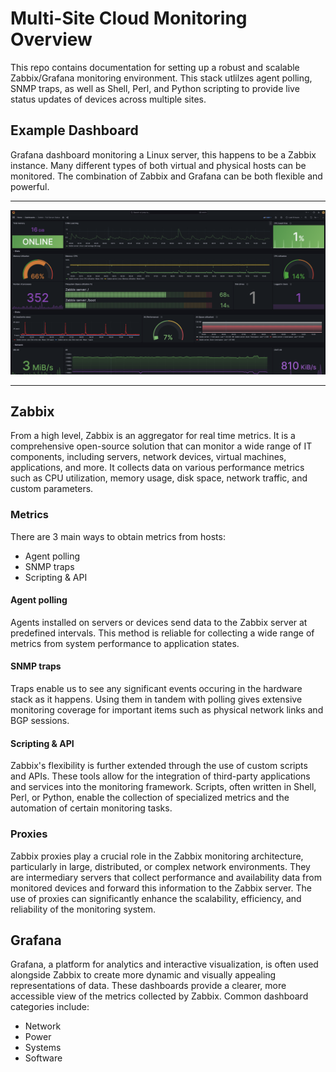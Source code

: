 # Multi-Site Cloud Monitoring Overview

This repo contains documentation for setting up a robust and scalable Zabbix/Grafana
monitoring environment. This stack utlilzes agent polling, SNMP traps, as well as Shell,
Perl, and Python scripting to provide live status updates of devices across multiple sites.

## Example Dashboard

Grafana dashboard monitoring a Linux server, this happens to be a Zabbix instance.
Many different types of both virtual and physical hosts can be monitored. The
combination of Zabbix and Grafana can be both flexible and powerful.

---

![Grafana Dashboard](./images/grafana-dash.png)

---

## Zabbix

From a high level, Zabbix is an aggregator for real time metrics. It is a comprehensive open-source
solution that can monitor a wide range of IT components, including servers, network devices, virtual machines,
applications, and more. It collects data on various performance metrics such as CPU utilization, memory usage,
disk space, network traffic, and custom parameters.

### Metrics

There are 3 main ways to obtain metrics from hosts:

- Agent polling
- SNMP traps
- Scripting & API

#### Agent polling

Agents installed on servers or devices send data to the Zabbix server at predefined intervals.
This method is reliable for collecting a wide range of metrics from system performance to application states.

#### SNMP traps

Traps enable us to see any significant events occuring in the hardware stack as it happens. Using
them in tandem with polling gives extensive monitoring coverage for important items such as
physical network links and BGP sessions.

#### Scripting & API

Zabbix's flexibility is further extended through the use of custom scripts and APIs.
These tools allow for the integration of third-party applications and services into the monitoring
framework. Scripts, often written in Shell, Perl, or Python, enable the collection of specialized metrics and
the automation of certain monitoring tasks.

### Proxies

Zabbix proxies play a crucial role in the Zabbix monitoring architecture, particularly in large, distributed, or
complex network environments. They are intermediary servers that collect performance and availability data from
monitored devices and forward this information to the Zabbix server. The use of proxies can significantly enhance
the scalability, efficiency, and reliability of the monitoring system.

## Grafana

Grafana, a platform for analytics and interactive visualization, is often used alongside Zabbix to create more
dynamic and visually appealing representations of data. These dashboards provide a clearer, more accessible view
of the metrics collected by Zabbix. Common dashboard categories include:

- Network
- Power
- Systems
- Software
